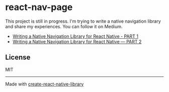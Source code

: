 # react-nav-page

This project is still in progress. I'm trying to write a native navigation library and share my experiences. You can follow it on Medium.

- [Writing a Native Navigation Library for React Native - PART 1](https://medium.com/@ysfzrn/writing-a-native-navigation-library-for-react-native-part-1-24b4ab118810)
- [Writing a Native Navigation Library for React Native — PART 2](https://medium.com/@ysfzrn/writing-a-native-navigation-library-for-react-native-part-2-9c72f4bbaa66)



## License

MIT

---

Made with [create-react-native-library](https://github.com/callstack/react-native-builder-bob)
